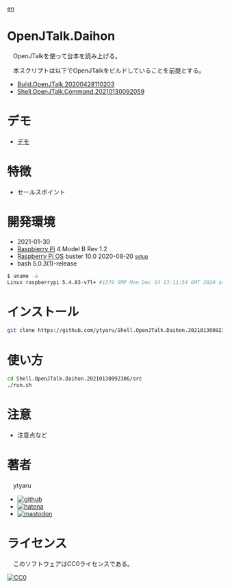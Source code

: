 [en](./README.md)

# OpenJTalk.Daihon

　OpenJTalkを使って台本を読み上げる。

　本スクリプトは以下でOpenJTalkをビルドしていることを前提とする。

* [Build.OpenJTalk.20200428110203](https://github.com/ytyaru/Build.OpenJTalk.20200428110203)
* [Shell.OpenJTalk.Command.20210130092059](https://github.com/ytyaru/Shell.OpenJTalk.Command.20210130092059)

# デモ

* [デモ](https://ytyaru.github.io/Shell.OpenJTalk.Daihon.20210130092306/)

# 特徴

* セールスポイント

# 開発環境

* <time datetime="2021-01-30T09:22:55+0900">2021-01-30</time>
* [Raspbierry Pi](https://ja.wikipedia.org/wiki/Raspberry_Pi) 4 Model B Rev 1.2
* [Raspberry Pi OS](https://ja.wikipedia.org/wiki/Raspbian) buster 10.0 2020-08-20 <small>[setup](http://ytyaru.hatenablog.com/entry/2020/10/06/111111)</small>
* bash 5.0.3(1)-release

```sh
$ uname -a
Linux raspberrypi 5.4.83-v7l+ #1379 SMP Mon Dec 14 13:11:54 GMT 2020 armv7l GNU/Linux
```

# インストール

```sh
git clone https://github.com/ytyaru/Shell.OpenJTalk.Daihon.20210130092306
```

# 使い方

```sh
cd Shell.OpenJTalk.Daihon.20210130092306/src
./run.sh
```

# 注意

* 注意点など

# 著者

　ytyaru

* [![github](http://www.google.com/s2/favicons?domain=github.com)](https://github.com/ytyaru "github")
* [![hatena](http://www.google.com/s2/favicons?domain=www.hatena.ne.jp)](http://ytyaru.hatenablog.com/ytyaru "hatena")
* [![mastodon](http://www.google.com/s2/favicons?domain=mstdn.jp)](https://mstdn.jp/web/accounts/233143 "mastdon")

# ライセンス

　このソフトウェアはCC0ライセンスである。

[![CC0](http://i.creativecommons.org/p/zero/1.0/88x31.png "CC0")](http://creativecommons.org/publicdomain/zero/1.0/deed.ja)

